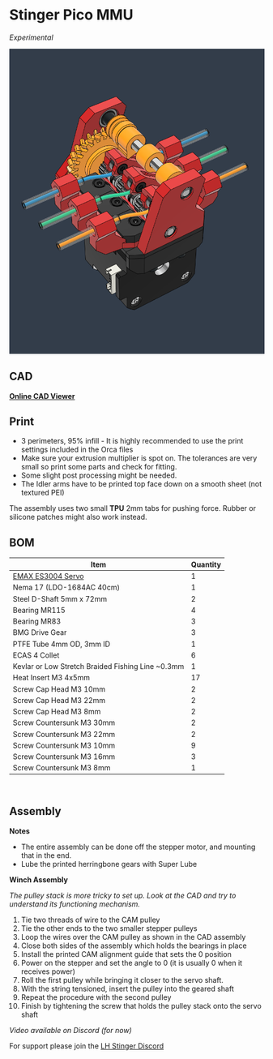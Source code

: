 # Stinger Pico MMU
*Experimental*


![](Assets/1.png)


## CAD

[**Online CAD Viewer**](http://tiny.cc/lhs-pico-mu)


## Print

* 3 perimeters, 95% infill - It is highly recommended to use the print settings included in the Orca files 
* Make sure your extrusion multiplier is spot on. The tolerances are very small so print some parts and check for fitting. 
* Some slight post processing might be needed.
* The Idler arms have to be printed top face down on a smooth sheet (not textured PEI) 

The assembly uses two small **TPU** 2mm tabs for pushing force. 
Rubber or silicone patches might also work instead.  


## BOM

Item | Quantity
-|- 
[EMAX ES3004 Servo](https://emaxmodel.com/products/emax-es3004-17g-3-5kg-0-13sec-23t-metal-gear-analog-servo-for-rc-airplane-es3104-upgrade)  | 1
Nema 17 (LDO-1684AC 40cm) | 1
Steel D-Shaft 5mm x 72mm  | 2
Bearing MR115  | 4
Bearing MR83  | 3
BMG Drive Gear  | 3
PTFE Tube 4mm OD, 3mm ID  | 1
ECAS 4 Collet  | 6
Kevlar or Low Stretch Braided Fishing Line ~0.3mm | 1
Heat Insert M3 4x5mm  | 17
Screw Cap Head M3 10mm  | 2
Screw Cap Head M3 22mm  | 2
Screw Cap Head M3 8mm  | 2
Screw Countersunk M3 30mm  | 2
Screw Countersunk M3 22mm  | 2
Screw Countersunk M3 10mm  | 9
Screw Countersunk M3 16mm  | 3
Screw Countersunk M3 8mm  | 1


<br>

## Assembly

**Notes**   

* The entire assembly can be done off the stepper motor, and mounting that in the end.
* Lube the printed herringbone gears with Super Lube

**Winch Assembly**

*The pulley stack is more tricky to set up. Look at the CAD and try to understand its functioning mechanism.*

1. Tie two threads of wire to the CAM pulley 
2. Tie the other ends to the two smaller stepper pulleys
3. Loop the wires over the CAM pulley as shown in the CAD assembly
4. Close both sides of the assembly which holds the bearings in place
5. Install the printed CAM alignment guide that sets the 0 position
6. Power on the stepper and set the angle to 0 (it is usually 0 when it receives power)
7. Roll the first pulley while bringing it closer to the servo shaft.
8. With the string tensioned, insert the pulley into the geared shaft
9. Repeat the procedure with the second pulley
10. Finish by tightening the screw that holds the pulley stack onto the servo shaft  

*Video available on Discord (for now)*


For support please join the [LH Stinger Discord](https://discord.gg/EzssCfnEDS)